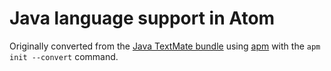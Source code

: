 # Java language support in Atom

Originally converted from the [Java TextMate bundle](https://github.com/textmate/java.tmbundle)
using [apm](https://github.com/atom/apm) with the `apm init --convert` command.
